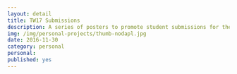 ```yaml
---
layout: detail
title: TW17 Submissions
description: A series of posters to promote student submissions for the 2017 edition of Tahoma West Literary Arts Journal
img: /img/personal-projects/thumb-nodapl.jpg
date: 2016-11-30
category: personal
personal: 
published: yes
---
```

